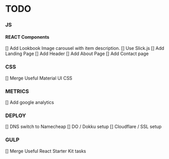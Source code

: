 TODO
====

### JS
#### REACT Components
[] Add Lookbook Image carousel with item description.
  [] Use Slick.js
[] Add Landing Page
[] Add Header
[] Add About Page
[] Add Contact page

### CSS
[] Merge Useful Material UI CSS

### METRICS
[] Add google analytics

### DEPLOY
[] DNS switch to Namecheap
[] DO / Dokku setup
[] Cloudflare / SSL setup

### GULP
[] Merge Useful React Starter Kit tasks
